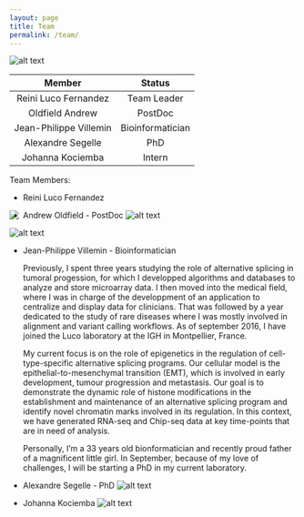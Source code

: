 ```yaml
---
layout: page
title: Team
permalink: /team/
---
```


![alt text](https://www.igh.cnrs.fr/images/EQUIP/76/equipe.jpg "Our Team")

<center>

|Member | Status |
| :---:         |     :---:      | 
| Reini Luco Fernandez | Team Leader |
| Oldfield Andrew | PostDoc |
| Jean-Philippe Villemin | Bioinformatician |
| Alexandre Segelle | PhD |
| Johanna Kociemba | Intern |

</center>

Team Members: 


* Reini Luco Fernandez
<img style="float: left;" src="https://www.igh.cnrs.fr/images/people/1619.jpg">


* Andrew Oldfield - PostDoc
![alt text](https://www.igh.cnrs.fr/images/people/1874.jpg "Andrew Oldfield")

![alt text](https://www.igh.cnrs.fr/images/people/1310.jpg "Jean-Philippe Villemin")

* Jean-Philippe Villemin - Bioinformatician

	Previously, I spent three years studying the role of alternative splicing in tumoral progession, for which I developped algorithms and databases to analyze and store microarray data. I then moved into the medical field, where I was in charge of the developpment of an application to centralize and display data for clinicians. That was followed by a year dedicated to the study of rare diseases where I was mostly involved in alignment and variant calling workflows. As of september 2016, I have joined the Luco laboratory at the IGH in Montpellier, France.  

	My current focus is on the role of epigenetics in the regulation of cell-type-specific alternative splicing programs. Our cellular model is the epithelial-to-mesenchymal transition (EMT), which is involved in early development, tumour progression and metastasis. Our goal is to demonstrate the dynamic role of histone modifications in the establishment and maintenance of an alternative splicing program and identify novel chromatin marks involved in its regulation. In this context, we have generated RNA-seq and Chip-seq data at key time-points that are in need of analysis. 

	Personally, I’m a 33 years old bionformatician and recently proud father of a magnificent little girl. In September, because of my love of challenges, I will be starting a PhD in my current laboratory. 

* Alexandre Segelle - PhD
![alt text](https://www.igh.cnrs.fr/images/people/1898.jpg "Alexandre Segelle")

* Johanna Kociemba
![alt text](https://www.igh.cnrs.fr/images/people/1925.jpg "Johanna Kociemba")




